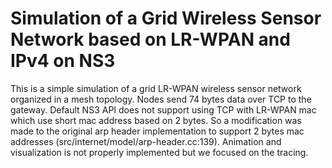 # Simulation of a Grid Wireless Sensor Network based on LR-WPAN and IPv4 on NS3
This is a simple simulation of a grid LR-WPAN wireless sensor network organized in a mesh topology. Nodes send 74 bytes data over TCP to the gateway.
Default NS3 API does not support using TCP with LR-WPAN mac which use short mac address based on 2 bytes. So a modification was made to the original arp header implementation to support 2 bytes mac addresses (src/internet/model/arp-header.cc:139).
Animation and visualization is not properly implemented but we focused on the tracing.
